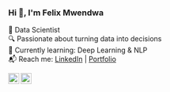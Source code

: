 ### Hi 👋, I'm Felix Mwendwa

🚀 Data Scientist  
🔍 Passionate about turning data into decisions   
🌱 Currently learning: Deep Learning & NLP    
📬 Reach me: [LinkedIn](https://linkedin.com/in/yourprofile) | [Portfolio](https://yourportfolio.com)


<a href="https://www.linkedin.com/in/felixmwendwa/">
  <img align="left" alt="Felix's LinkedIn"
    width="22px" src="https://img.icons8.com/?size=100&id=xuvGCOXi8Wyg&format=png&color=000000">
</a>
<a href="https://github.com/Felo-14">
  <img align="left" alt="Felix's GitHub"
    width="22px" src="https://img.icons8.com/?size=100&id=63777&format=png&color=000000">
</a>